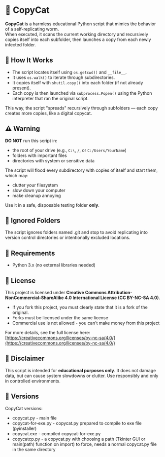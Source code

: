 # 🐍 CopyCat

**CopyCat** is a harmless educational Python script that mimics the behavior of a self-replicating worm.  
When executed, it scans the current working directory and recursively copies itself into each subfolder, then launches a copy from each newly infected folder.

## 🚀 How It Works

- The script locates itself using `os.getcwd()` and `__file__`.
- It uses `os.walk()` to iterate through subdirectories.
- It copies itself with `shutil.copy()` into each folder (if not already present).
- Each copy is then launched via `subprocess.Popen()` using the Python interpreter that ran the original script.

This way, the script "spreads" recursively through subfolders — each copy creates more copies, like a digital copycat.

## ⚠️ Warning

**DO NOT** run this script in:
- the root of your drive (e.g., `C:\`, `/`, or `C:/Users/YourName`)
- folders with important files
- directories with system or sensitive data

The script will flood every subdirectory with copies of itself and start them, which may:
- clutter your filesystem
- slow down your computer
- make cleanup annoying

Use it in a safe, disposable testing folder **only**.

## 🚫 Ignored Folders

The script ignores folders named .git and stop to avoid replicating into version control directories or intentionally excluded locations.

## 🔧 Requirements

- Python 3.x (no external libraries needed)

## 📜 License

This project is licensed under **Creative Commons Attribution-NonCommercial-ShareAlike 4.0 International License (CC BY-NC-SA 4.0)**.

 - If you fork this project, you must clearly state that it is a fork of the original.
 - Forks must be licensed under the same license
 - Commercial use is not allowed - you can't make money from this project

For more details, see the full license here: [https://creativecommons.org/licenses/by-nc-sa/4.0/](https://creativecommons.org/licenses/by-nc-sa/4.0/)

## 📘 Disclaimer

This script is intended for **educational purposes only**. It does not damage data, but can cause system slowdowns or clutter. Use responsibly and only in controlled environments.

## 📂 Versions

CopyCat versions:
- copycat.py - main file
- copycat-for-exe.py - copycat.py prepared to compile to exe file (pyinstaller)
- copycat.exe - compiled copycat-for-exe.py
- copycatcp.py - a copycat.py with choosing a path (Tkinter GUI or main(path) function on import) to force, needs a normal copycat.py file in the same directory